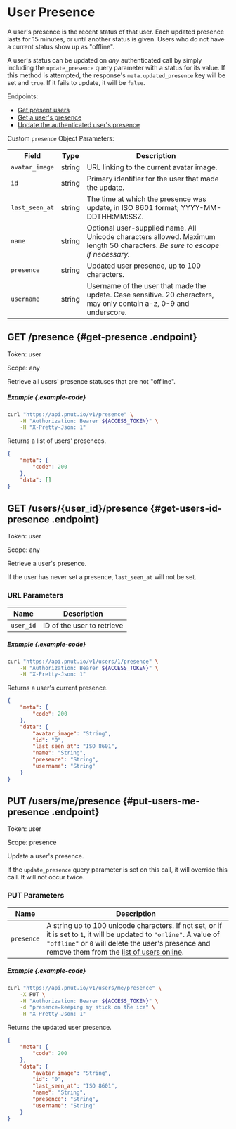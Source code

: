 # User Presence

A user's presence is the recent status of that user. Each updated presence lasts for 15 minutes, or until another status is given. Users who do not have a current status show up as "offline".

A user's status can be updated on *any* authenticated call by simply including the `update_presence` query parameter with a status for its value. If this method is attempted, the response's `meta.updated_presence` key will be set and `true`. If it fails to update, it will be `false`.

Endpoints:

* [Get present users](#get-presence)
* [Get a user's presence](#get-users-id-presence)
* [Update the authenticated user's presence](#put-users-me-presence)

Custom `presence` Object Parameters:

<table>
    <tr>
        <th>Field</th>
        <th>Type</th>
        <th>Description</th>
    </tr>
    <tr>
        <td><code>avatar_image</code></td>
        <td>string</td>
        <td>URL linking to the current avatar image.</td>
    </tr>
    <tr>
        <td><code>id</code></td>
        <td>string</td>
        <td>Primary identifier for the user that made the update.</td>
    </tr>
    <tr>
        <td><code>last_seen_at</code></td>
        <td>string</td>
        <td>The time at which the presence was update, in ISO 8601 format; YYYY-MM-DDTHH:MM:SSZ.</td>
    </tr>
    <tr>
        <td><code>name</code></td>
        <td>string</td>
        <td>Optional user-supplied name. All Unicode characters allowed. Maximum length 50 characters. <em>Be sure to escape if necessary.</em></td>
    </tr>
    <tr>
        <td><code>presence</code></td>
        <td>string</td>
        <td>Updated user presence, up to 100 characters.</td>
    </tr>
    <tr>
        <td><code>username</code></td>
        <td>string</td>
        <td>Username of the user that made the update. Case sensitive. 20 characters, may only contain a-z, 0-9 and underscore.</td>
    </tr>
</table>


## <span class="method method-get">GET</span> /presence {#get-presence .endpoint}

Token: <span class="endpoint-meta">user</span>

Scope: <span class="endpoint-meta">any</span>

Retrieve all users' presence statuses that are not "offline".

##### Example {.example-code}

```bash
curl "https://api.pnut.io/v1/presence" \
    -H "Authorization: Bearer ${ACCESS_TOKEN}" \
    -H "X-Pretty-Json: 1"
```

Returns a list of users' presences.

```json
{
    "meta": {
        "code": 200
    },
    "data": []
}
```


## <span class="method method-get">GET</span> /users/<span class="call-param">{user_id}</span>/presence {#get-users-id-presence .endpoint}

Token: <span class="endpoint-meta">user</span>

Scope: <span class="endpoint-meta">any</span>

Retrieve a user's presence.

If the user has never set a presence, `last_seen_at` will not be set.

### URL Parameters

Name|Description
-|-
`user_id`|ID of the user to retrieve

##### Example {.example-code}

```bash
curl "https://api.pnut.io/v1/users/1/presence" \
    -H "Authorization: Bearer ${ACCESS_TOKEN}" \
    -H "X-Pretty-Json: 1"
```

Returns a user's current presence.

```json
{
    "meta": {
        "code": 200
    },
    "data": {
        "avatar_image": "String",
        "id": "0",
        "last_seen_at": "ISO 8601",
        "name": "String",
        "presence": "String",
        "username": "String"
    }
}
```


## <span class="method method-put">PUT</span> /users/me/presence {#put-users-me-presence .endpoint}

Token: <span class="endpoint-meta">user</span>

Scope: <span class="endpoint-meta">presence</span>

Update a user's presence.

If the `update_presence` query parameter is set on this call, it will override this call. It will not occur twice.

### PUT Parameters

Name|Description
-|-
`presence`|A string up to 100 unicode characters. If not set, or if it is set to `1`, it will be updated to `"online"`. A value of `"offline"` or `0` will delete the user's presence and remove them from the [list of users online](#get-presence).

##### Example {.example-code}

```bash
curl "https://api.pnut.io/v1/users/me/presence" \
    -X PUT \
    -H "Authorization: Bearer ${ACCESS_TOKEN}" \
    -d "presence=keeping my stick on the ice" \
    -H "X-Pretty-Json: 1"
```

Returns the updated user presence.

```json
{
    "meta": {
        "code": 200
    },
    "data": {
        "avatar_image": "String",
        "id": "0",
        "last_seen_at": "ISO 8601", 
        "name": "String",
        "presence": "String",
        "username": "String"
    }
}
```
